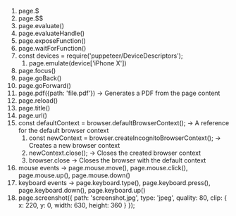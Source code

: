 1. page.$
2. page.$$
3. page.evaluate()
4. page.evaluateHandle()
5. page.exposeFunction()
6. page.waitForFunction()
7. const devices = require('puppeteer/DeviceDescriptors');
   1. page.emulate(device['iPhone X'])
8. page.focus()
9.  page.goBack()
10. page.goForward()
11. page.pdf({path: 'file.pdf'}) -> Generates a PDF from the page content
12. page.reload()
13. page.title()
14. page.url()
15. const defaultContext = browser.defaultBrowserContext(); -> A reference for the default browser context
    1.  const newContext = browser.createIncognitoBrowserContext(); -> Creates a new browser context
    2.  newContext.close(); -> Closes the created browser context
    3.  browser.close -> Closes the browser with the default context
16. mouse events -> page.mouse.move(), page.mouse.click(), page.mouse.up(), page.mouse.down()
17. keyboard events -> page.keyboard.type(), page.keyboard.press(), page.keyboard.down(), page.keyboard.up()
18.  page.screenshot({
        path: 'screenshot.jpg',
        type: 'jpeg',
        quality: 80,
        clip: { x: 220, y: 0, width: 630, height: 360 }
    });